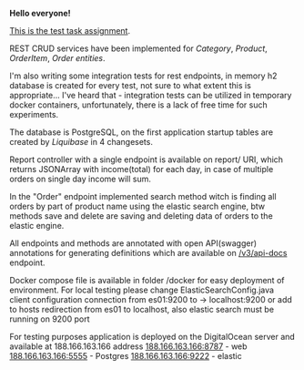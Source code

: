 **Hello everyone!**

[This is the test task assignment](https://github.com/anderfred/assignmentTask).

REST CRUD services have been implemented for _Category_, _Product_, _OrderItem_, _Order_ _entities_.

I'm also writing some integration tests for rest endpoints, in memory h2 database is created for every test, not sure to what extent this is appropriate...
I've heard that - integration tests can be utilized in temporary docker containers, unfortunately, there is a lack of free time for such experiments.

The database is PostgreSQL, on the first application startup tables are created by _Liquibase_ in 4 changesets.

Report controller with a single endpoint is available on report/ URI, which returns JSONArray with income(total) for each day, in case of multiple orders on single day income will sum.

In the "Order" endpoint implemented search method witch is finding all orders by part of product name using the elastic search engine, btw methods save and delete are saving and deleting data of orders to the elastic engine.

All endpoints and methods are annotated with open API(swagger) annotations for generating definitions which are available on [/v3/api-docs](188.166.163.166:8787/v3/api-docs) endpoint.

Docker compose file is available in folder /docker for easy deployment of environment.
For local testing please change ElasticSearchConfig.java client configuration connection from es01:9200 to -> localhost:9200 or add to hosts redirection from es01 to localhost, also elastic search must be running on 9200 port

For testing purposes application is deployed on the DigitalOcean server and available at 188.166.163.166 address
[188.166.163.166:8787](188.166.163.166:8787) - web
[188.166.163.166:5555]([188.166.163.166:5555]) - Postgres
[188.166.163.166:9222]([188.166.163.166:9222]) - elastic
